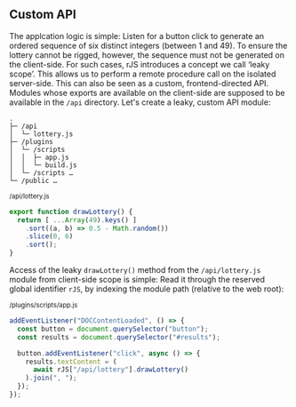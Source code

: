 ## Custom API

The applcation logic is simple: Listen for a button click to generate an ordered sequence of six distinct integers (between 1 and 49). To ensure the lottery cannot be rigged, however, the sequence must not be generated on the client-side. For such cases, rJS introduces a concept we call ‘leaky scope’. This allows us to perform a remote procedure call on the isolated server-side. This can also be seen as a custom, frontend-directed API. Modules whose exports are available on the client-side are supposed to be available in the `/api` directory. Let's create a leaky, custom API module:

``` console
.
├─ /api
│  └─ lottery.js
├─ /plugins
│  └─ /scripts
│  │  ├─ app.js
│  │  └─ build.js
│  └─ /scripts …
└─ /public …
```

<small class="docs-filename">/api/lottery.js</small>

``` js
export function drawLottery() {
  return [ ...Array(49).keys() ]
    .sort((a, b) => 0.5 - Math.random())
    .slice(0, 6)
    .sort();
}
```

Access of the leaky `drawLottery()` method from the `/api/lottery.js` module from client-side scope is simple: Read it through the reserved global identifier `rJS`, by indexing the module path (relative to the web root):

<small class="docs-filename">/plugins/scripts/app.js</small>

``` js
addEventListener("DOCContentLoaded", () => {
  const button = document.querySelector("button");
  const results = document.querySelector("#results");

  button.addEventListener("click", async () => {
    results.textContent = (
      await rJS["/api/lottery"].drawLottery()
    ).join(", ");
  });
});
```
